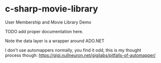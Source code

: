 # c-sharp-movie-library
User Membership and Movie Library Demo

TODO add proper documentation here. 

Note the data layer is a wrapper around ADO.NET

I don't use automappers normally, you find it odd, this is my thought process though:
https://gigi.nullneuron.net/gigilabs/pitfalls-of-automapper/

